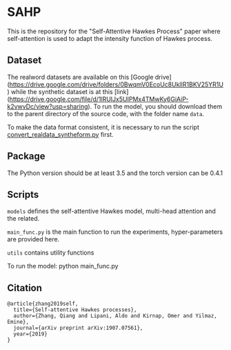 # SAHP

This is the repository for the "Self-Attentive Hawkes Process" paper where self-attention is used to adapt the intensity function of Hawkes process.

## Dataset
The realword datasets are available on this [Google drive] (https://drive.google.com/drive/folders/0BwqmV0EcoUc8UklIR1BKV25YR1U) while the synthetic dataset is at this [link] (https://drive.google.com/file/d/1lRUIJx5UIPMx4TMwKy6GiAiP-k2vwvDc/view?usp=sharing). To run the model, you should download them to
the parent directory of the source code, with the folder name `data`.

 To make the data format consistent, it is necessary to run the script [convert_realdata_syntheform.py](utils/convert_realdata_syntheform.py) first. 


## Package
The Python version should be at least 3.5 and the torch version can be 0.4.1

## Scripts
`models` defines the self-attentive Hawkes model, multi-head attention and the related.

`main_func.py` is the main function to run the experiments, hyper-parameters are provided here.

`utils` contains utility functions

To run the model: python main_func.py

## Citation
```
@article{zhang2019self,
  title={Self-attentive Hawkes processes},
  author={Zhang, Qiang and Lipani, Aldo and Kirnap, Omer and Yilmaz, Emine},
  journal={arXiv preprint arXiv:1907.07561},
  year={2019}
}
```
